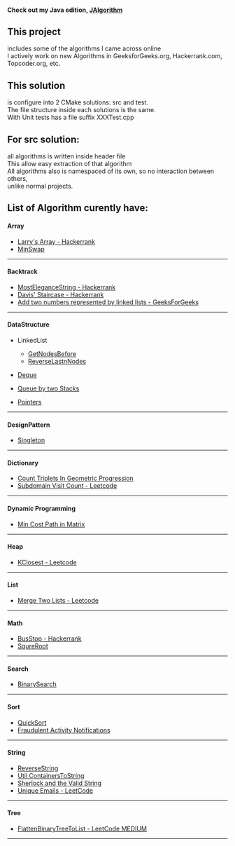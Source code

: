 #### Check out my Java edition, [JAlgorithm](https://github.com/jljacoblo/jalgorithm)

This project
------
includes some of the algorithms I came across online  
I actively work on new Algorithms in GeeksforGeeks.org, Hackerrank.com, Topcoder.org, etc.

This solution
------
is configure into 2 CMake solutions: src and test.  
The file structure inside each solutions is the same.  
With Unit tests has a file suffix XXXTest.cpp

For src solution:
------
all algorithms is written inside header file  
This allow easy extraction of that algorithm  
All algorithms also is namespaced of its own, so no interaction between others,  
unlike normal projects.

## List of Algorithm curently have:  
  
#### Array  
* [Larry's Array - Hackerrank](https://github.com/jljacoblo/jalgorithmCPP/blob/master/src/Array/LarrysArray.h)
* [MinSwap](https://github.com/jljacoblo/jalgorithmCPP/blob/master/src/Array/MinSwap.h)
***
#### Backtrack  
* [MostEleganceString - Hackerrank](https://github.com/jljacoblo/jalgorithmCPP/blob/master/src/Backtrack/MostEleganceString.h)
* [Davis' Staircase - Hackerrank](https://github.com/jljacoblo/jalgorithmCPP/blob/master/src/Backtrack/DavisStaircase.h)
* [Add two numbers represented by linked lists - GeeksForGeeks](https://github.com/jljacoblo/jalgorithmCPP/blob/master/src/Backtrack/AddTwoNumbers.h)
***

#### DataStructure  
* LinkedList
  * [GetNodesBefore](https://github.com/jljacoblo/jalgorithmCPP/blob/master/src/DataStructure/LinkedList/GetNodesBefore.h)
  * [ReverseLastnNodes](https://github.com/jljacoblo/jalgorithmCPP/blob/master/src/DataStructure/LinkedList/ReverseLastnNodes.h)
  
* [Deque](https://github.com/jljacoblo/jalgorithmCPP/blob/master/src/DataStructure/Deque.h)  
* [Queue by two Stacks](https://github.com/jljacoblo/jalgorithmCPP/blob/master/src/DataStructure/QueueUsingTwoStack.h)  
* [Pointers](https://github.com/jljacoblo/jalgorithmCPP/blob/master/src/DataStructure/Pointers.h)  

***

#### DesignPattern  
* [Singleton](https://github.com/jljacoblo/jalgorithmCPP/blob/master/src/DesignPattern/Singleton.h)
***

#### Dictionary  
* [Count Triplets In Geometric Progression](https://github.com/jljacoblo/jalgorithmCPP/blob/master/src/Dictionary/CountTripletsGeometricProgression.h)
* [Subdomain Visit Count - Leetcode](https://github.com/jljacoblo/jalgorithmCPP/blob/master/src/Dictionary/SubdomainVisitCount.h)
***

#### Dynamic Programming  
* [Min Cost Path in Matrix](https://github.com/jljacoblo/jalgorithmCPP/blob/master/src/DynamicProgramming/MinCostPath.h)
***

#### Heap  
* [KClosest - Leetcode](https://github.com/jljacoblo/jalgorithmCPP/blob/master/src/Heap/KClosest.h)
***

#### List  
* [Merge Two Lists - Leetcode](https://github.com/jljacoblo/jalgorithmCPP/blob/master/src/List/MergeTwoList.h)
***

#### Math  
* [BusStop - Hackerrank](https://github.com/jljacoblo/jalgorithmCPP/blob/master/src/Math/BusStop.h)
* [SqureRoot](https://github.com/jljacoblo/jalgorithmCPP/blob/master/src/Math/SquareRoot.h)
***

#### Search  
* [BinarySearch](https://github.com/jljacoblo/jalgorithmCPP/blob/master/src/Search/BinarySearch.h)
***

#### Sort  
* [QuickSort](https://github.com/jljacoblo/jalgorithmCPP/blob/master/src/Sort/QuickSort.h)
* [Fraudulent Activity Notifications](https://github.com/jljacoblo/jalgorithmCPP/blob/master/src/Sort/FraudulentActivityNotifications.h)
***

#### String  
* [ReverseString](https://github.com/jljacoblo/jalgorithmCPP/blob/master/src/String/ReverseString.h)
* [Util ContainersToString](https://github.com/jljacoblo/jalgorithmCPP/blob/master/src/String/ContainersToString.h)
* [Sherlock and the Valid String](https://github.com/jljacoblo/jalgorithmCPP/blob/master/src/String/SherlockValidString.h)
* [Unique Emails - LeetCode](https://github.com/jljacoblo/jalgorithmCPP/blob/master/src/String/UniqueEmails.h)
***

#### Tree  
* [FlattenBinaryTreeToList - LeetCode MEDIUM](https://github.com/jljacoblo/jalgorithmCPP/blob/master/src/Tree/FlattenBinaryTreeList.h)
***